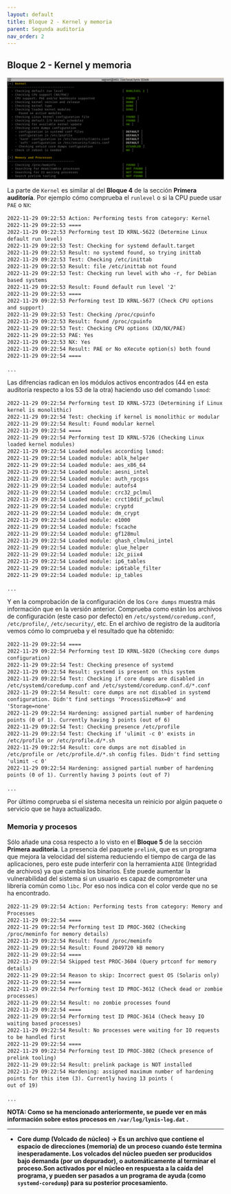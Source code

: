 ```yaml
---
layout: default
title: Bloque 2 - Kernel y memoria
parent: Segunda auditoría
nav_order: 2
---
```


## Bloque 2 - Kernel y memoria

<img src="https://raw.githubusercontent.com/crivmar/crivmar-lynis.github.io/main/assets/images/55.png"/>

La parte de `Kernel` es similar al del **Bloque 4** de la sección **Primera auditoría**. Por ejemplo cómo comprueba el `runlevel` o si la CPU puede usar `PAE` o `NX`:

~~~
2022-11-29 09:22:53 Action: Performing tests from category: Kernel
2022-11-29 09:22:53 ====
2022-11-29 09:22:53 Performing test ID KRNL-5622 (Determine Linux default run level)
2022-11-29 09:22:53 Test: Checking for systemd default.target
2022-11-29 09:22:53 Result: no systemd found, so trying inittab
2022-11-29 09:22:53 Test: Checking /etc/inittab
2022-11-29 09:22:53 Result: file /etc/inittab not found
2022-11-29 09:22:53 Test: Checking run level with who -r, for Debian based systems
2022-11-29 09:22:53 Result: Found default run level '2'
2022-11-29 09:22:53 ====
2022-11-29 09:22:53 Performing test ID KRNL-5677 (Check CPU options and support)
2022-11-29 09:22:53 Test: Checking /proc/cpuinfo
2022-11-29 09:22:53 Result: found /proc/cpuinfo
2022-11-29 09:22:53 Test: Checking CPU options (XD/NX/PAE)
2022-11-29 09:22:53 PAE: Yes
2022-11-29 09:22:53 NX: Yes
2022-11-29 09:22:54 Result: PAE or No eXecute option(s) both found
2022-11-29 09:22:54 ====

...
~~~ 



Las difrencias radican en los módulos activos encontrados (44 en esta auditoría respecto a los 53 de la otra) haciendo uso del comando `lsmod`:

~~~
2022-11-29 09:22:54 Performing test ID KRNL-5723 (Determining if Linux kernel is monolithic)
2022-11-29 09:22:54 Test: checking if kernel is monolithic or modular
2022-11-29 09:22:54 Result: Found modular kernel
2022-11-29 09:22:54 ====
2022-11-29 09:22:54 Performing test ID KRNL-5726 (Checking Linux loaded kernel modules)
2022-11-29 09:22:54 Loaded modules according lsmod:
2022-11-29 09:22:54 Loaded module: ablk_helper
2022-11-29 09:22:54 Loaded module: aes_x86_64
2022-11-29 09:22:54 Loaded module: aesni_intel
2022-11-29 09:22:54 Loaded module: auth_rpcgss
2022-11-29 09:22:54 Loaded module: autofs4
2022-11-29 09:22:54 Loaded module: crc32_pclmul
2022-11-29 09:22:54 Loaded module: crct10dif_pclmul
2022-11-29 09:22:54 Loaded module: cryptd
2022-11-29 09:22:54 Loaded module: dm_crypt
2022-11-29 09:22:54 Loaded module: e1000
2022-11-29 09:22:54 Loaded module: fscache
2022-11-29 09:22:54 Loaded module: gf128mul
2022-11-29 09:22:54 Loaded module: ghash_clmulni_intel
2022-11-29 09:22:54 Loaded module: glue_helper
2022-11-29 09:22:54 Loaded module: i2c_piix4
2022-11-29 09:22:54 Loaded module: ip6_tables
2022-11-29 09:22:54 Loaded module: ip6table_filter
2022-11-29 09:22:54 Loaded module: ip_tables

...
~~~

Y en la comprobación de la configuración de los `Core dumps` muestra más información que en la versión anterior. Comprueba como están los archivos de configuración (este caso por defecto) en `/etc/systemd/coredump.conf`, `/etc/profile/`, `/etc/security/`, etc. En el archivo de registro de la auditoría vemos cómo lo comprueba y el resultado que ha obtenido:

~~~
2022-11-29 09:22:54 ====
2022-11-29 09:22:54 Performing test ID KRNL-5820 (Checking core dumps configuration)
2022-11-29 09:22:54 Test: Checking presence of systemd
2022-11-29 09:22:54 Result: systemd is present on this system
2022-11-29 09:22:54 Test: Checking if core dumps are disabled in /etc/systemd/coredump.conf and /etc/systemd/coredump.conf.d/*.conf
2022-11-29 09:22:54 Result: core dumps are not disabled in systemd configuration. Didn't find settings 'ProcessSizeMax=0' and 'Storage=none'
2022-11-29 09:22:54 Hardening: assigned partial number of hardening points (0 of 1). Currently having 3 points (out of 6)
2022-11-29 09:22:54 Test: Checking presence /etc/profile
2022-11-29 09:22:54 Test: Checking if 'ulimit -c 0' exists in /etc/profile or /etc/profile.d/*.sh
2022-11-29 09:22:54 Result: core dumps are not disabled in /etc/profile or /etc/profile.d/*.sh config files. Didn't find setting 'ulimit -c 0'
2022-11-29 09:22:54 Hardening: assigned partial number of hardening points (0 of 1). Currently having 3 points (out of 7)

...
~~~ 

Por último comprueba si el sistema necesita un reinicio por algún paquete o servicio que se haya actualizado.

### Memoria y procesos

Sólo añade una cosa respecto a lo visto en el **Bloque 5** de la sección **Primera auditoría**. La presencia del paquete `prelink`, que es un programa que mejora la velocidad del sistema reduciendo el tiempo de carga de las aplicaciones, pero este pude interferir con la herramienta `AIDE` (Integridad de archivos) ya que cambia los binarios. Este puede aumentar la vulnerabilidad del sistema si un usuario es capaz de comprometer una librería común como `libc`. Por eso nos indica con el color verde que no se ha encontrado.

~~~
2022-11-29 09:22:54 Action: Performing tests from category: Memory and Processes
2022-11-29 09:22:54 ====
2022-11-29 09:22:54 Performing test ID PROC-3602 (Checking /proc/meminfo for memory details)
2022-11-29 09:22:54 Result: found /proc/meminfo
2022-11-29 09:22:54 Result: Found 2049720 kB memory
2022-11-29 09:22:54 ====
2022-11-29 09:22:54 Skipped test PROC-3604 (Query prtconf for memory details)
2022-11-29 09:22:54 Reason to skip: Incorrect guest OS (Solaris only)
2022-11-29 09:22:54 ====
2022-11-29 09:22:54 Performing test ID PROC-3612 (Check dead or zombie processes)
2022-11-29 09:22:54 Result: no zombie processes found
2022-11-29 09:22:54 ====
2022-11-29 09:22:54 Performing test ID PROC-3614 (Check heavy IO waiting based processes)
2022-11-29 09:22:54 Result: No processes were waiting for IO requests to be handled first
2022-11-29 09:22:54 ====
2022-11-29 09:22:54 Performing test ID PROC-3802 (Check presence of prelink tooling)
2022-11-29 09:22:54 Result: prelink package is NOT installed
2022-11-29 09:22:54 Hardening: assigned maximum number of hardening points for this item (3). Currently having 13 points (
out of 19)

...
~~~



**NOTA: Como se ha mencionado anteriormente, se puede ver en más información sobre estos procesos en `/var/log/lynis-log.dat` .**



---

- **Core dump (Volcado de núcleo) -> Es un archivo que contiene el espacio de direcciones (memoria) de un proceso cuando éste termina inesperadamente. Los volcados del núcleo pueden ser producidos bajo demanda (por un depurador), o automáticamente al terminar el proceso.Son activados por el núcleo en respuesta a la caída del programa, y pueden ser pasados a un programa de ayuda (como `systemd-coredump`) para su posterior procesamiento.**